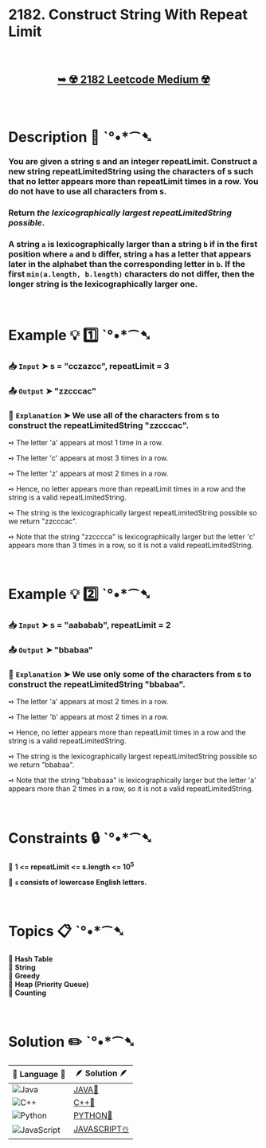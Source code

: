 # 2182. Construct String With Repeat Limit

</br>

<h2 align="center"> 

<a href="https://leetcode.com/problems/construct-string-with-repeat-limit/?envType=daily-question&envId=2024-12-17"><strong>➥ ☢️ 2182 Leetcode Medium ☢️ </strong></a>
</h2>

</br>

# Description 📜 ˋ°•*⁀➷

### You are given a string s and an integer repeatLimit. Construct a new string repeatLimitedString using the characters of s such that no letter appears more than repeatLimit times in a row. You do not have to use all characters from s.

### Return *the lexicographically largest repeatLimitedString possible*.

### A string `a` is lexicographically larger than a string `b` if in the first position where `a` and `b` differ, string `a` has a letter that appears later in the alphabet than the corresponding letter in `b`. If the first `min(a.length, b.length)` characters do not differ, then the longer string is the lexicographically larger one.

</br>

# Example 💡 1️⃣ ˋ°•*⁀➷

  ### 📥 `Input`  ➤  s = "cczazcc", repeatLimit = 3

  ### 📤 `Output`  ➤ "zzcccac"

  ### 🔦 `Explanation`  ➤ We use all of the characters from s to construct the repeatLimitedString "zzcccac".

➺ The letter 'a' appears at most 1 time in a row.

➺ The letter 'c' appears at most 3 times in a row.

➺ The letter 'z' appears at most 2 times in a row.

➺ Hence, no letter appears more than repeatLimit times in a row and the string is a valid repeatLimitedString.

➺ The string is the lexicographically largest repeatLimitedString possible so we return "zzcccac".

➺ Note that the string "zzcccca" is lexicographically larger but the letter 'c' appears more than 3 times in a row, so it is not a valid repeatLimitedString.

</br>

# Example 💡 2️⃣ ˋ°•*⁀➷

  ### 📥 `Input` ➤ s = "aababab", repeatLimit = 2

  ### 📤 `Output`  ➤ "bbabaa"

  ### 🔦 `Explanation` ➤ We use only some of the characters from s to construct the repeatLimitedString "bbabaa". 

➺ The letter 'a' appears at most 2 times in a row.

➺ The letter 'b' appears at most 2 times in a row.

➺ Hence, no letter appears more than repeatLimit times in a row and the string is a valid repeatLimitedString.

➺ The string is the lexicographically largest repeatLimitedString possible so we return "bbabaa".

➺ Note that the string "bbabaaa" is lexicographically larger but the letter 'a' appears more than 2 times in a row, so it is not a valid repeatLimitedString.

</br>

# Constraints 🔒 ˋ°•*⁀➷

🔹 **1 <= repeatLimit <= s.length <= 10<sup>5</sup>** </br>

🔹 **`s` consists of lowercase English letters.** </br>

</br>

# Topics 📋 ˋ°•*⁀➷

🔸 **Hash Table**  </br>
🔸 **String**  </br>
🔸 **Greedy**  </br>
🔸 **Heap (Priority Queue)**  </br>
🔸 **Counting**  </br>

</br>

# Solution ✏️ ˋ°•*⁀➷

| 📒 Language 📒  | 🪶 Solution 🪶 |
| ------------- | ------------- |
|  ![Java](https://img.shields.io/badge/java-%23ED8B00.svg?style=for-the-badge&logo=openjdk&logoColor=white)  | [JAVA🍁]() |
|  ![C++](https://img.shields.io/badge/c++-%2300599C.svg?style=for-the-badge&logo=c%2B%2B&logoColor=white)  | [C++🎲]()  |
|  ![Python](https://img.shields.io/badge/python-3670A0?style=for-the-badge&logo=python&logoColor=ffdd54)    | [PYTHON🍰]() |
| ![JavaScript](https://img.shields.io/badge/javascript-%23323330.svg?style=for-the-badge&logo=javascript&logoColor=%23F7DF1E)   | [JAVASCRIPT☃️]() |
